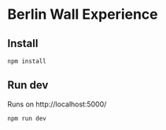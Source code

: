 # Berlin Wall Experience

## Install

`npm install`

## Run dev
Runs on http://localhost:5000/

`npm run dev`